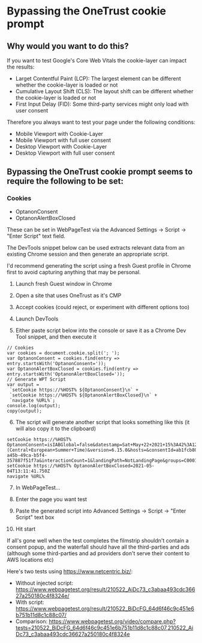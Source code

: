 # Bypassing the OneTrust cookie prompt

## Why would you want to do this?

If you want to test Google's Core Web Vitals the cookie-layer can impact the results:
* Larget Contentful Paint (LCP): The largest element can be different whether the cookie-layer is loaded or not
* Cumulative Layout Shift (CLS): The layout shift can be different whether the cookie-layer is loaded or not
* First Input Delay (FID): Some third-party services might only load with user consent

Therefore you always want to test your page under the following conditions:
* Mobile Viewport with Cookie-Layer
* Mobile Viewport with full user consent
* Desktop Viewport with Cookie-Layer
* Desktop Viewport with full user consent


## Bypassing the OneTrust cookie prompt seems to require the following to be set:

### Cookies
- OptanonConsent
- OptanonAlertBoxClosed

These can be set in WebPageTest via the Advanced Settings → Script → "Enter Script" text field.

The DevTools snippet below can be used extracts relevant data from an existing Chrome session and then generate an appropriate script.

I'd recommend generating the script using a fresh Guest profile in Chrome first to avoid capturing anything that may be personal.

1. Launch fresh Guest window in Chrome

2. Open a site that uses OneTrust as it's CMP

3. Accept cookies (could reject, or experiment with different options too)

4. Launch DevTools

5. Either paste script below into the console or save it as a Chrome Dev Tool snippet, and then execute it

```
// Cookies
var cookies = document.cookie.split('; ');
var OptanonConsent = cookies.find(entry => entry.startsWith('OptanonConsent='));
var OptanonAlertBoxClosed = cookies.find(entry => entry.startsWith('OptanonAlertBoxClosed='));
// Generate WPT Script
var output = 
 `setCookie https://%HOST% ${OptanonConsent}\n` +
 `setCookie https://%HOST% ${OptanonAlertBoxClosed}\n` +
 `navigate %URL%`;
console.log(output);
copy(output);
```

6. The script will generate another script that looks something like this (it will also copy it to the clipboard) 

```
setCookie https://%HOST% OptanonConsent=isIABGlobal=false&datestamp=Sat+May+22+2021+15%3A42%3A12+GMT%2B0200+(Central+European+Summer+Time)&version=6.15.0&hosts=&consentId=ab1fcb80-a45b-49ca-b5f4-357887f51f7a&interactionCount=1&landingPath=NotLandingPage&groups=C0001%3A1%2CC0002%3A1%2CC0003%3A1%2CC0004%3A1&geolocation=DE%3BBY&AwaitingReconsent=false
setCookie https://%HOST% OptanonAlertBoxClosed=2021-05-04T13:11:41.750Z
navigate %URL%
```

7. In WebPageTest…

8. Enter the page you want test

9. Paste the generated script into Advanced Settings → Script → "Enter Script" text box

8. Hit start

If all's gone well when the test completes the filmstrip shouldn't contain a consent popup, and the waterfall should have all the third-parties and ads (although some third-parties and ad providers don't serve their content to AWS locations etc)

Here's two tests using https://www.netcentric.biz/:
* Without injected script: https://www.webpagetest.org/result/210522_AiDc73_c3abaa493cdc36627a250180c4f8324e/
* With script: https://www.webpagetest.org/result/210522_BiDcFG_64d6f46c9c451e6b751b11d8c1c88c07/
* Comparison: https://www.webpagetest.org/video/compare.php?tests=210522_BiDcFG_64d6f46c9c451e6b751b11d8c1c88c07,210522_AiDc73_c3abaa493cdc36627a250180c4f8324e